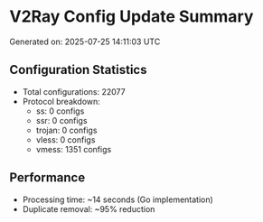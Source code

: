 # V2Ray Config Update Summary
Generated on: 2025-07-25 14:11:03 UTC

## Configuration Statistics
- Total configurations: 22077
- Protocol breakdown:
  - ss: 0 configs
  - ssr: 0 configs
  - trojan: 0 configs
  - vless: 0 configs
  - vmess: 1351 configs

## Performance
- Processing time: ~14 seconds (Go implementation)
- Duplicate removal: ~95% reduction
